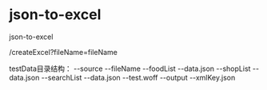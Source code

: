 # json-to-excel
json-to-excel

/createExcel?fileName=fileName

testData目录结构：
--source
    --fileName
        --foodList
            --data.json
        --shopList
            --data.json
        --searchList
            --data.json
        --test.woff
--output
--xmlKey.json